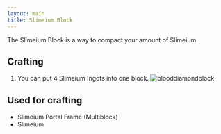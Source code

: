 ```yaml
---
layout: main
title: Slimeium Block
---
```


The Slimeium Block is a way to compact your amount of Slimeium.

## Crafting

1) You can put 4 Slimeium Ingots into one block.
![blooddiamondblock](https://t.gyazo.com/teams/chew/9d873d07e174992d990c3f323654b204.png)

## Used for crafting

- Slimeium Portal Frame (Multiblock)
- Slimeium
